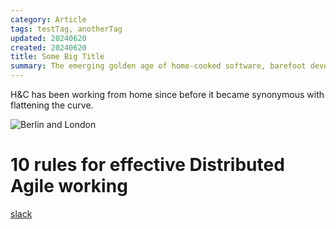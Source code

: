 ```yaml
---
category: Article
tags: testTag, anotherTag
updated: 20240620
created: 20240620
title: Some Big Title
summary: The emerging golden age of home-cooked software, barefoot developers, and why the local-first community should help build it
---
```


H&C has been working from home since before it became synonymous with flattening the curve. 

![Berlin and London](/berlin.png)


# 10 rules for effective Distributed Agile working
 [slack](https://slack.com/intl/en-gb/?eu_nc=1)